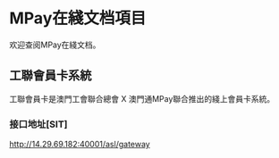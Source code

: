 # MPay在綫文档項目

欢迎查阅MPay在綫文档。

## 工聯會員卡系統
工聯會員卡是澳門工會聯合總會 X 澳門通MPay聯合推出的綫上會員卡系統。

### 接口地址[SIT]
http://14.29.69.182:40001/asl/gateway


